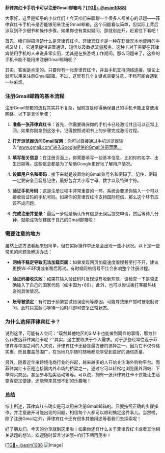 **菲律宾红卡手机卡可以注册Gmail邮箱吗？[[TG💪+ @esim1088](https://t.me/s/esim1088)]**

大家好，这里是知乎的小伙伴们！今天咱们来聊聊一个很多人都关心的话题——菲律宾红卡手机卡是否能够用来注册Gmail邮箱。这个问题看似简单，但实际上背后涉及到不少细节和操作步骤。如果你也有类似疑问，那就别走开，赶紧往下看吧！

首先，咱们得搞清楚什么是菲律宾红卡。菲律宾红卡是一种在菲律宾本地使用的手机SIM卡，它通常提供语音通话、短信以及数据流量服务。这种卡对于需要在菲律宾使用手机的人来说非常实用，尤其是在旅游或工作期间。那么问题来了，这样的手机卡能不能用来注册Gmail邮箱呢？

其实，答案是肯定的。只要你有一张菲律宾红卡，并且手机支持网络连接，理论上就可以用来注册Gmail邮箱。不过，这里有几个关键点需要注意，不然可能会遇到一些麻烦。

### 注册Gmail邮箱的基本流程

注册Gmail邮箱的流程其实并不复杂，但前提是你得确保自己的手机卡能正常使用网络。以下是具体步骤：

1. **准备一张菲律宾红卡**：首先，你需要确保你的手机卡已经激活并且可以正常上网。如果你刚拿到这张卡，记得按照说明书上的步骤完成激活过程。

2. **打开浏览器访问Gmail官网**：你可以直接通过手机浏览器输入“www.gmail.com”进入Google提供的Gmail注册页面。

3. **填写相关信息**：在注册页面上，你需要填写一些基本信息，比如你的名字、出生日期等。这些信息都是为了帮助Google更好地了解用户情况。

4. **设置用户名和密码**：接下来就是设置你的Gmail账号名和密码了。记住，密码一定要安全且容易记住，最好包含大小写字母、数字以及特殊字符。

5. **验证手机号码**：这是注册过程中非常重要的一环。系统会要求你输入一个可以接收验证码的手机号码。如果你的菲律宾红卡支持国际短信，那么这个环节应该不成问题。

6. **完成注册并登录**：最后一步就是确认所有信息无误后提交申请，然后等待几分钟，就能成功创建属于自己的Gmail邮箱啦！

### 需要注意的地方

虽然上述方法看起来很简单，但在实际操作中还是会出现一些小状况。以下是一些常见的问题及解决办法：

- **网络不稳定导致无法加载页面**：如果发现网页加载速度很慢甚至打不开，建议更换Wi-Fi环境或者稍后再试。有时候网络信号不佳会影响整个注册过程。
  
- **验证码接收失败**：如果在输入验证码时发现没有收到短信，请检查一下是否正确输入了自己的国家代码（如中国为+86）。此外，也可以尝试拨打客服热线咨询具体情况。

- **账号被锁定**：有时由于频繁尝试错误密码等原因，可能导致账户暂时被限制访问。此时只需耐心等待一段时间即可恢复正常状态。

### 为什么选择菲律宾红卡？

说到这里，可能有人会问：“既然其他地区的SIM卡也能做到同样的事情，那为什么非要选菲律宾红卡呢？”其实，这主要取决于个人需求。对于那些经常往返于菲律宾与中国之间的人来说，菲律宾红卡无疑是最方便的选择之一。因为它不仅价格实惠，而且覆盖范围广，在当地几乎随时随地都能享受到良好的通信质量。

另外，随着近年来跨境电商行业的兴起，越来越多的人开始关注海外购物平台。而菲律宾红卡正是连接国内外市场的桥梁之一。通过它可以轻松地浏览国外网站、下单购买商品，甚至参与抽奖活动等等。可以说，拥有一张菲律宾红卡不仅能让生活变得更加便捷，还能带来意想不到的乐趣哦！

### 总结

综上所述，菲律宾红卡确实是可以用来注册Gmail邮箱的。只要按照正确的步骤操作，并注意避开可能出现的问题，相信每个人都可以顺利搞定这件事儿。当然啦，除了注册Gmail之外，菲律宾红卡还有很多其他用途等着我们去探索呢！

好了朋友们，今天的分享就到这里啦！如果你还有什么关于菲律宾红卡或者其他相关话题的想法，欢迎随时留言讨论哦~咱们下期再见啦！

[[TG💪+ @esim1088](https://t.me/s/esim1088) ![Image](https://i.postimg.cc/4NQfJmqS/Snipaste-2025-05-13-00-14-12.png)]